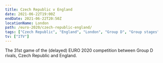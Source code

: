 ```yaml
---
title: Czech Republic v England
date: 2021-06-22T19:00Z
endDate: 2021-06-22T20:50Z
locationName: London
path: /euro-2020/czech-republic-england/
tags: ["Czech Republic", "England", "London", "Group D", "Group stages","EURO 2020"]
tv: ["ITV"]
---
```


The 31st game of the (delayed) EURO 2020 competition between Group D rivals, Czech Republic and England.
